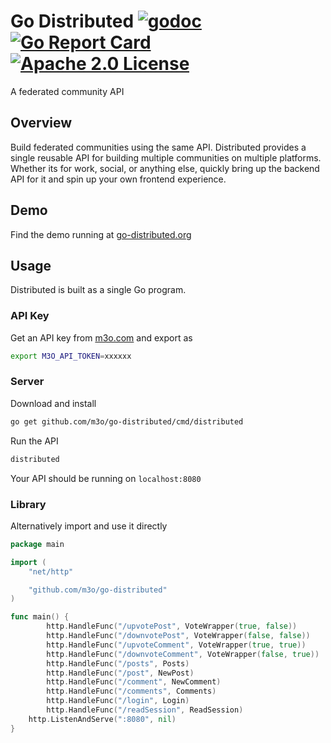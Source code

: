 # Go Distributed [![godoc](https://godoc.org/github.com/m3o/go-distributed?status.svg)](https://godoc.org/github.com/m3o/go-distributed) [![Go Report Card](https://goreportcard.com/badge/github.com/m3o/go-distributed)](https://goreportcard.com/report/github.com/m3o/go-distributed) [![Apache 2.0 License](https://img.shields.io/github/license/m3o/go-distributed)](https://github.com/m3o/go-distributed/blob/master/LICENSE)

A federated community API

## Overview

Build federated communities using the same API. Distributed provides a single reusable API for building multiple communities 
on multiple platforms. Whether its for work, social, or anything else, quickly bring up the backend API for it and spin up 
your own frontend experience.

## Demo

Find the demo running at [go-distributed.org](https://go-distributed.org)

## Usage

Distributed is built as a single Go program.

### API Key

Get an API key from [m3o.com](https://m3o.com/) and export as

```sh
export M3O_API_TOKEN=xxxxxx
```

### Server

Download and install

```sh
go get github.com/m3o/go-distributed/cmd/distributed
```

Run the API

```sh
distributed
```

Your API should be running on `localhost:8080`

### Library

Alternatively import and use it directly

```go
package main

import (
	"net/http"

	"github.com/m3o/go-distributed"
)

func main() {
        http.HandleFunc("/upvotePost", VoteWrapper(true, false))
        http.HandleFunc("/downvotePost", VoteWrapper(false, false))
        http.HandleFunc("/upvoteComment", VoteWrapper(true, true))
        http.HandleFunc("/downvoteComment", VoteWrapper(false, true))
        http.HandleFunc("/posts", Posts)
        http.HandleFunc("/post", NewPost)
        http.HandleFunc("/comment", NewComment)
        http.HandleFunc("/comments", Comments)
        http.HandleFunc("/login", Login)
        http.HandleFunc("/readSession", ReadSession)
	http.ListenAndServe(":8080", nil)
}
```
